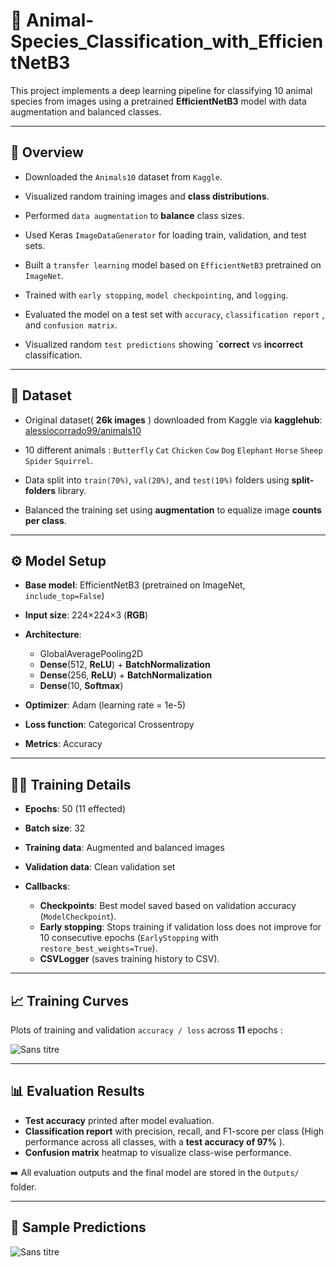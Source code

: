 # 🐾 Animal-Species_Classification_with_EfficientNetB3

This project implements a deep learning pipeline for classifying 10 animal species from images using a pretrained **EfficientNetB3** model with data augmentation and balanced classes.

---

## 🧠 Overview ##

- Downloaded the `Animals10` dataset from `Kaggle`.

- Visualized random training images and **class distributions**.

- Performed `data augmentation` to **balance** class sizes.

- Used Keras `ImageDataGenerator` for loading train, validation, and test sets.

- Built a `transfer learning` model based on `EfficientNetB3` pretrained on `ImageNet`.

- Trained with `early stopping`, `model checkpointing`, and  `logging`.

- Evaluated the model on a test set with `accuracy`, `classification report` ,  and `confusion matrix`.

- Visualized random `test predictions` showing **`correct** vs **incorrect** classification.

---

## 📁 Dataset ##

- Original dataset( **26k images** ) downloaded from Kaggle via **kagglehub**: [alessiocorrado99/animals10](https://www.kaggle.com/datasets/alessiocorrado99/animals10)

- 10 different animals : `Butterfly`   `Cat`   `Chicken`   `Cow`   `Dog`   `Elephant`   `Horse`   `Sheep`   `Spider`   `Squirrel`.

- Data split into `train(70%)`, `val(20%)`, and `test(10%)` folders using **split-folders** library.

- Balanced the training set using **augmentation** to equalize image **counts per class**.

---

## ⚙️ Model Setup

- **Base model**: EfficientNetB3 (pretrained on ImageNet, `include_top=False`)
  
- **Input size**: 224×224×3 (**RGB**)
  
- **Architecture**:
  
  - GlobalAveragePooling2D
  - **Dense**(512, **ReLU**) + **BatchNormalization**
  - **Dense**(256, **ReLU**) + **BatchNormalization**
  - **Dense**(10, **Softmax**)
    
- **Optimizer**: Adam (learning rate = 1e-5)
  
- **Loss function**: Categorical Crossentropy
  
- **Metrics**: Accuracy

---

## 🏋️‍♂️ Training Details

- **Epochs**: 50 (11 effected)
  
- **Batch size**: 32
  
- **Training data**: Augmented and balanced images
  
- **Validation data**: Clean validation set
  
- **Callbacks**:
  
  - **Checkpoints**: Best model saved based on validation accuracy (`ModelCheckpoint`).
  - **Early stopping**: Stops training if validation loss does not improve for 10 consecutive epochs (`EarlyStopping` with `restore_best_weights=True`).
  - **CSVLogger** (saves training history to CSV).

---

## 📈 Training Curves

Plots of training and validation `accuracy / loss` across **11** epochs :

   ![Sans titre](https://github.com/user-attachments/assets/2a138a4a-3126-4586-b15c-4c07895778ff)

---

## 📊 Evaluation Results

- **Test accuracy** printed after model evaluation.
- **Classification report** with precision, recall, and F1-score per class (High performance across all classes, with a **test accuracy of 97%** ).
- **Confusion matrix** heatmap to visualize class-wise performance.

➡️  All evaluation outputs and the final model are stored in the `Outputs/` folder.

----

## 🎯 Sample Predictions

 ![Sans titre](https://github.com/user-attachments/assets/5bc705da-cefd-4272-a024-6fb899f20ba5)





